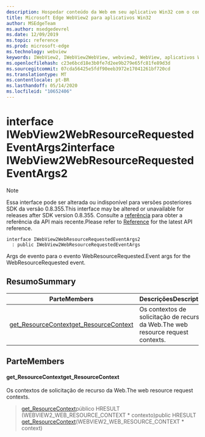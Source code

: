 ```yaml
---
description: Hospedar conteúdo da Web em seu aplicativo Win32 com o controle WebView2 do Microsoft Edge
title: Microsoft Edge WebView2 para aplicativos Win32
author: MSEdgeTeam
ms.author: msedgedevrel
ms.date: 12/09/2019
ms.topic: reference
ms.prod: microsoft-edge
ms.technology: webview
keywords: IWebView2, IWebView2WebView, webview2, WebView, aplicativos Win32, Win32, Edge
ms.openlocfilehash: c23e6bcd18e3b0fe7d2ee9b279e65fc81fe89d3d
ms.sourcegitcommit: 07cda56425e5fdf90eeb3972e17041261bf720cd
ms.translationtype: MT
ms.contentlocale: pt-BR
ms.lasthandoff: 05/14/2020
ms.locfileid: "10652406"
---
```

# <span data-ttu-id="0c0fc-104">interface IWebView2WebResourceRequestedEventArgs2</span><span class="sxs-lookup"><span data-stu-id="0c0fc-104">interface IWebView2WebResourceRequestedEventArgs2</span></span> 

> [!NOTE]
> <span data-ttu-id="0c0fc-105">Essa interface pode ser alterada ou indisponível para versões posteriores SDK da versão 0.8.355.</span><span class="sxs-lookup"><span data-stu-id="0c0fc-105">This interface may be altered or unavailable for releases after SDK version 0.8.355.</span></span> <span data-ttu-id="0c0fc-106">Consulte a [referência](../../../webview2-api-reference.md) para obter a referência da API mais recente.</span><span class="sxs-lookup"><span data-stu-id="0c0fc-106">Please refer to [Reference](../../../webview2-api-reference.md) for the latest API reference.</span></span>

```
interface IWebView2WebResourceRequestedEventArgs2
  : public IWebView2WebResourceRequestedEventArgs
```

<span data-ttu-id="0c0fc-107">Args de evento para o evento WebResourceRequested.</span><span class="sxs-lookup"><span data-stu-id="0c0fc-107">Event args for the WebResourceRequested event.</span></span>

## <span data-ttu-id="0c0fc-108">Resumo</span><span class="sxs-lookup"><span data-stu-id="0c0fc-108">Summary</span></span>

 <span data-ttu-id="0c0fc-109">Parte</span><span class="sxs-lookup"><span data-stu-id="0c0fc-109">Members</span></span>                        | <span data-ttu-id="0c0fc-110">Descrições</span><span class="sxs-lookup"><span data-stu-id="0c0fc-110">Descriptions</span></span>
--------------------------------|---------------------------------------------
[<span data-ttu-id="0c0fc-111">get_ResourceContext</span><span class="sxs-lookup"><span data-stu-id="0c0fc-111">get_ResourceContext</span></span>](#get_resourcecontext) | <span data-ttu-id="0c0fc-112">Os contextos de solicitação de recurso da Web.</span><span class="sxs-lookup"><span data-stu-id="0c0fc-112">The web resource request contexts.</span></span>

## <span data-ttu-id="0c0fc-113">Parte</span><span class="sxs-lookup"><span data-stu-id="0c0fc-113">Members</span></span>

#### <span data-ttu-id="0c0fc-114">get_ResourceContext</span><span class="sxs-lookup"><span data-stu-id="0c0fc-114">get_ResourceContext</span></span> 

<span data-ttu-id="0c0fc-115">Os contextos de solicitação de recurso da Web.</span><span class="sxs-lookup"><span data-stu-id="0c0fc-115">The web resource request contexts.</span></span>

> <span data-ttu-id="0c0fc-116">[get_ResourceContext](#get_resourcecontext)público HRESULT (WEBVIEW2_WEB_RESOURCE_CONTEXT \* contexto)</span><span class="sxs-lookup"><span data-stu-id="0c0fc-116">public HRESULT [get_ResourceContext](#get_resourcecontext)(WEBVIEW2_WEB_RESOURCE_CONTEXT \* context)</span></span>

